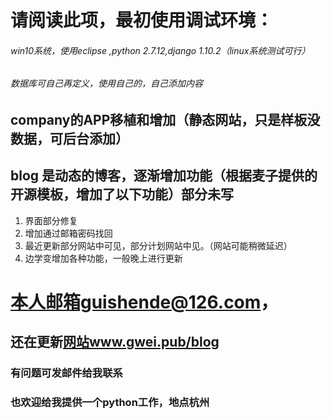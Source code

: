# 请阅读此项，最初使用调试环境：
###### win10系统，使用eclipse ,python 2.7.12,django 1.10.2（linux系统测试可行）
###### 数据库可自己再定义，使用自己的，自己添加内容

## company的APP移植和增加（静态网站，只是样板没数据，可后台添加）
## blog 是动态的博客，逐渐增加功能（根据麦子提供的开源模板，增加了以下功能）部分未写
1. 界面部分修复
2. 增加通过邮箱密码找回
3. 最近更新部分网站中可见，部分计划网站中见。（网站可能稍微延迟）
4. 边学变增加各种功能，一般晚上进行更新

# 本人邮箱guishende@126.com，
## 还在更新[网站](www.gwei.pub/blog)www.gwei.pub/blog
### 有问题可发邮件给我联系
### 也欢迎给我提供一个python工作，地点杭州
